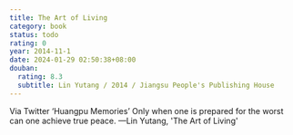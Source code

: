 ```yaml
---
title: The Art of Living
category: book
status: todo
rating: 0
year: 2014-11-1
date: 2024-01-29 02:50:38+08:00
douban:
  rating: 8.3
  subtitle: Lin Yutang / 2014 / Jiangsu People's Publishing House
---
```


Via Twitter ‘Huangpu Memories’ Only when one is prepared for the worst can one achieve true peace. —Lin Yutang, 'The Art of Living'
